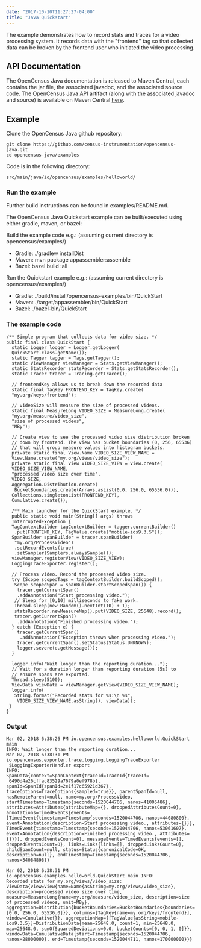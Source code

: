 ```yaml
---
date: "2017-10-10T11:27:27-04:00"
title: "Java Quickstart"
---
```


The example demonstrates how to record stats and traces for a video processing system. It records data with the "frontend" tag so that collected data can be broken by the frontend user who initiated the video processing.

## API Documentation

The OpenCensus Java documentation is released to Maven Central, each contains the jar file, the associated javadoc, and the associated source code. The OpenCensus Java API artifact (along with the associated javadoc and source) is available on Maven Central [here](https://search.maven.org/#search%7Cga%7C1%7Copencensus%20api).


## Example

Clone the OpenCensus Java github repository:

```
git clone https://github.com/census-instrumentation/opencensus-java.git
cd opencensus-java/examples
```

Code is in the following directory:

```
src/main/java/io/opencensus/examples/helloworld/
```

### Run the example

Further build instructions can be found in examples/README.md.

The OpenCensus Java Quickstart example can be built/executed using either gradle, maven, or bazel:

Build the example code e.g.: (assuming current directory is opencensus/examples/)

* Gradle: ./gradlew installDist
* Maven: mvn package appassembler:assemble
* Bazel: bazel build :all

Run the Quickstart example e.g.: (assuming current directory is opencensus/examples/)

* Gradle: ./build/install/opencensus-examples/bin/QuickStart
* Maven: ./target/appassembler/bin/QuickStart
* Bazel: ./bazel-bin/QuickStart

### The example code

```
/** Simple program that collects data for video size. */
public final class QuickStart {
  static Logger logger = Logger.getLogger(
  QuickStart.class.getName());
  static Tagger tagger = Tags.getTagger();
  static ViewManager viewManager = Stats.getViewManager();
  static StatsRecorder statsRecorder = Stats.getStatsRecorder();
  static Tracer tracer = Tracing.getTracer();

  // frontendKey allows us to break down the recorded data
  static final TagKey FRONTEND_KEY = TagKey.create(
  "my.org/keys/frontend");

  // videoSize will measure the size of processed videos.
  static final MeasureLong VIDEO_SIZE = MeasureLong.create(
  "my.org/measure/video_size",
  "size of processed videos",
  "MBy");

  // Create view to see the processed video size distribution broken
  // down by frontend. The view has bucket boundaries (0, 256, 65536)
  // that will group measure values into histogram buckets.
  private static final View.Name VIDEO_SIZE_VIEW_NAME =
  View.Name.create("my.org/views/video_size");
  private static final View VIDEO_SIZE_VIEW = View.create(
  VIDEO_SIZE_VIEW_NAME,
  "processed video size over time",
  VIDEO_SIZE,
  Aggregation.Distribution.create(
   BucketBoundaries.create(Arrays.asList(0.0, 256.0, 65536.0))),
  Collections.singletonList(FRONTEND_KEY),
  Cumulative.create());

  /** Main launcher for the QuickStart example. */
  public static void main(String[] args) throws
  InterruptedException {
  TagContextBuilder tagContextBuilder = tagger.currentBuilder()
   .put(FRONTEND_KEY, TagValue.create("mobile-ios9.3.5"));
  SpanBuilder spanBuilder = tracer.spanBuilder(
   "my.org/ProcessVideo")
   .setRecordEvents(true)
   .setSampler(Samplers.alwaysSample());
  viewManager.registerView(VIDEO_SIZE_VIEW);
  LoggingTraceExporter.register();

  // Process video. Record the processed video size.
  try (Scope scopedTags = tagContextBuilder.buildScoped();
   Scope scopedSpan = spanBuilder.startScopedSpan()) {
    tracer.getCurrentSpan()
    .addAnnotation("Start processing video.");
   // Sleep for [0,10] milliseconds to fake work.
   Thread.sleep(new Random().nextInt(10) + 1);
   statsRecorder.newMeasureMap().put(VIDEO_SIZE, 25648).record();
   tracer.getCurrentSpan()
    .addAnnotation("Finished processing video.");
  } catch (Exception e) {
    tracer.getCurrentSpan()
     .addAnnotation("Exception thrown when processing video.");
    tracer.getCurrentSpan().setStatus(Status.UNKNOWN);
    logger.severe(e.getMessage());
  }

  logger.info("Wait longer than the reporting duration...");
  // Wait for a duration longer than reporting duration (5s) to
  // ensure spans are exported.
  Thread.sleep(5100);
  ViewData viewData = viewManager.getView(VIDEO_SIZE_VIEW_NAME);
  logger.info(
   String.format("Recorded stats for %s:\n %s",
    VIDEO_SIZE_VIEW_NAME.asString(), viewData));
 }
}
```

### Output


```
Mar 02, 2018 6:38:26 PM io.opencensus.examples.helloworld.QuickStart main
INFO: Wait longer than the reporting duration...
Mar 02, 2018 6:38:31 PM
io.opencensus.exporter.trace.logging.LoggingTraceExporter
 $LoggingExporterHandler export
INFO:
SpanData{context=SpanContext{traceId=TraceId{traceId=
 6490d4a26cffac83529a7679a0ef978b}, spanId=SpanId{spanId=2e1f17c65921d367}, traceOptions=TraceOptions{sampled=true}}, parentSpanId=null, hasRemoteParent=null, name=my.org/ProcessVideo, startTimestamp=Timestamp{seconds=1520044706, nanos=41005486}, attributes=Attributes{attributeMap={}, droppedAttributesCount=0}, annotations=TimedEvents{events=[TimedEvent{timestamp=Timestamp{seconds=1520044706, nanos=44080800}, event=Annotation{description=Start processing video., attributes={}}}, TimedEvent{timestamp=Timestamp{seconds=1520044706, nanos=53061607}, event=Annotation{description=Finished processing video., attributes={}}}], droppedEventsCount=0}, messageEvents=TimedEvents{events=[], droppedEventsCount=0}, links=Links{links=[], droppedLinksCount=0}, childSpanCount=null, status=Status{canonicalCode=OK, description=null}, endTimestamp=Timestamp{seconds=1520044706, nanos=54084898}}

Mar 02, 2018 6:38:31 PM
io.opencensus.examples.helloworld.QuickStart main INFO:
Recorded stats for my.org/views/video_size: ViewData{view=View{name=Name{asString=my.org/views/video_size}, description=processed video size over time, measure=MeasureLong{name=my.org/measure/video_size, description=size of processed videos, unit=MBy}, aggregation=Distribution{bucketBoundaries=BucketBoundaries{boundaries=[0.0, 256.0, 65536.0]}}, columns=[TagKey{name=my.org/keys/frontend}], window=Cumulative{}}, aggregationMap={[TagValue{asString=mobile-ios9.3.5}]=DistributionData{mean=25648.0, count=1, min=25648.0, max=25648.0, sumOfSquaredDeviations=0.0, bucketCounts=[0, 0, 1, 0]}}, windowData=CumulativeData{start=Timestamp{seconds=1520044706, nanos=28000000}, end=Timestamp{seconds=1520044711, nanos=170000000}}}
```